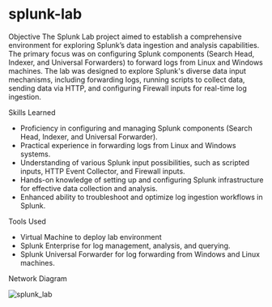# splunk-lab

Objective
The Splunk Lab project aimed to establish a comprehensive environment for exploring Splunk’s data ingestion and analysis capabilities. The primary focus was on configuring Splunk components (Search Head, Indexer, and Universal Forwarders) to forward logs from Linux and Windows machines. The lab was designed to explore Splunk's diverse data input mechanisms, including forwarding logs, running scripts to collect data, sending data via HTTP, and configuring Firewall inputs for real-time log ingestion.

Skills Learned

- Proficiency in configuring and managing Splunk components (Search Head, Indexer, and Universal Forwarder).
- Practical experience in forwarding logs from Linux and Windows systems.
- Understanding of various Splunk input possibilities, such as scripted inputs, HTTP Event Collector, and Firewall inputs.
- Hands-on knowledge of setting up and configuring Splunk infrastructure for effective data collection and analysis.
- Enhanced ability to troubleshoot and optimize log ingestion workflows in Splunk.

Tools Used

- Virtual Machine to deploy lab environment
- Splunk Enterprise for log management, analysis, and querying.
- Splunk Universal Forwarder for log forwarding from Windows and Linux machines.

Network Diagram

![splunk_lab](https://github.com/user-attachments/assets/3ad378b2-500b-481a-ba74-b2f689f43fa5)

